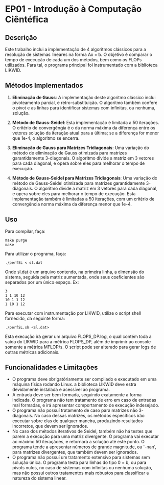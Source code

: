 # EP01 - Introdução à Computação Ciêntéfica

## Descrição

Este trabalho inclui a implementação de 4 algoritmos clássicos para a resolução de sistemas lineares na forma Ax = b. O objetivo é comparar o tempo de execução de cada um dos métodos, bem como os FLOPs utilizados. Para tal, o programa principal foi instrumentado com a biblioteca LIKWID. 

## Métodos Implementados

1. **Eliminação de Gauss**: A implementação deste algoritmo clássico inclui pivoteamento parcial, e retro-substituição. O algoritmo também confere o pivot e as linhas para identificar sistemas com infinitas, ou nenhuma, solução.

3. **Método de Gauss-Seidel**: Esta implementação é limitada a 50 iterações. O critério de convergêngia é o da norma máxima da diferença entre os vetores solução da iteração atual para a última; se a diferença for menor que 1e-4, o algoritmo se encerra. 

2. **Eliminação de Gauss para Matrizes Tridiagonais**: Uma variação do método de eliminação de Gauss otimizada para matrizes garantidamente 3-diagonais. O algoritmo divide a matriz em 3 vetores para cada diagonal, e opera sobre eles para melhorar o tempo de execução. 

4. **Método de Gauss-Seidel para Matrizes Tridiagonais**: Uma variação do método de Gauss-Seidel otimizada para matrizes garantidamente 3-diagonais. O algoritmo divide a matriz em 3 vetores para cada diagonal, e opera sobre eles para melhorar o tempo de execução. Esta implementação também é limitadas a 50 iterações, com um critério de convergência norma máxima da diferença menor que 1e-4.


## Uso

Para compilar, faça:
~~~
make purge
make
~~~

Para utilizar o programa, faça:
~~~
./perfSL < sl.dat
~~~

Onde sl.dat é um arquivo contendo, na primeira linha, a dimensão do sistema, seguida pela matriz aumentada, onde seus coeficientes são separados por um único espaço. Ex:
~~~
3
1 1 10 12
10 1 1 12
1 10 1 12
~~~

Para executar com instrumentação por LIKWID, utilize o script shell fornecido, da seguinte forma:
~~~
./perfSL.sh <sl.dat>
~~~
Esta execução irá gerar um arquivo FLOPS_DP.log, o qual contém toda a saída do LIKWID para a métrica FLOPS_DP, além de imprimir ao console somente a métrica MFLOP/s. O script pode ser alterado para gerar logs de outras métricas adicionais.

## Funcionalidades e Limitações

- O programa deve obrigatóriamente ser compilado e executado em uma máquina física rodando Linux. a biblioteca LIKWID deve estra devidamente instalada e acessível ao programa.
- A entrada deve ser bem formada, seguindo exatamente a forma indicada. O programa não tem tratamento de erro em caso de entradas mal formadas, e irá apresentar comportamento de execução indesejado. 
- O programa não possuí tratamento de caso para matrizes não 3-diagonais. No caso dessas matrizes, os métodos específicos irão executar sobre elas de qualquer maneira, produzindo resultados incorretos, que devem ser ignorados.
- No caso dos métodos iterativos de Seidel, também não há testes que parem a execução para uma matriz divergente. O programa vai executar ao máximo 50 iteraçãoes, e retornará a solução até este ponto. O programa tende a apresentar números de grande magnitude, ou '-nan', para matrizes divergentes, que também devem ser ignorados.
- O programa não possuí um tratamento extensivo para sistemas sem solução única. O programa testa para linhas do tipo 0 = b, ou para pivots nulos, no caso de sistemas com infinitas ou nenhuma solução, mas não possuí outros tratamentos mais robustos para classificar a natureza do sistema linear.

